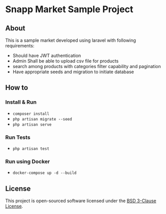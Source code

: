 # Snapp Market Sample Project

## About

This is a sample market developed using laravel with following requirements:

- Should have JWT authentication
- Admin Shall be able to upload csv file for products
- search among products with categories filter capability and pagination
- Have appropriate seeds and migration to initiate database

## How to

### Install & Run

- `composer install`
- `php artisan migrate --seed`
- `php artisan serve`

### Run Tests

- `php artisan test`

### Run using Docker

- `docker-compose up -d --build`

## License

This project is open-sourced software licensed under the [BSD 3-Clause License](https://opensource.org/licenses/BSD-3-Clause).

